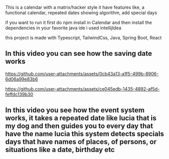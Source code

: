 This is a calendar with a matrix/hacker style it have features like, a functional calendar, repeated dates showing algorithm, add special days

if you want to run it first do npm install in CaIendar and then install the dependencies in your favorite java ide i used intellijIdea

this project is made with Typescript, TailwindCss, Java, Spring Boot, React

<h2>In this video you can see how the saving date works</h2>

https://github.com/user-attachments/assets/0cb43a13-a1f5-499b-8906-6d06a99e83b6



https://github.com/user-attachments/assets/ce045edb-1435-4892-af5d-feffdc139b30

<h2>In this video you see how the event system works, it takes a repeated date like lucia that is my dog and then guides you to every day that have the name lucia
this system detects specials days that have names of places, of persons, or situations like a date, birthday etc</h2>
